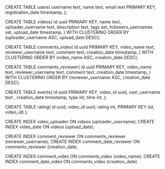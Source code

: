 CREATE TABLE users(
   username text,
   name text,
   email text PRIMARY KEY,
   registration_date timestamp,
   );

CREATE TABLE videos(
   id uuid PRIMARY KEY,
   name text,
   uploader_username text,
   description text,
   tags set<text>,
   followers_usernames set<text>,
   upload_date timestamp,
   ) WITH CLUSTERING ORDER BY (uploader_username ASC, upload_date DESC);

CREATE TABLE comments_video(
   id uuid PRIMARY KEY,
   video_name text,
   reviewer_username text,
   comment text,
   creation_date timestamp,
   ) WITH CLUSTERING ORDER BY (video_name ASC, creation_date DESC);

CREATE TABLE comments_reviewer(
   id uuid PRIMARY KEY,
   video_name text,
   reviewer_username text,
   comment text,
   creation_date timestamp,
   ) WITH CLUSTERING ORDER BY (reviewer_username ASC, creation_date DESC);

CREATE TABLE events(
   id uuid PRIMARY KEY,
   video_id uuid,
   user_username text ,
   creation_date timestamp,
   type int,
   time int,
   );

CREATE TABLE rating(
   id uuid,
   video_id uuid,
   rating int,
   PRIMARY KEY (id, video_id)
   );

CREATE INDEX video_uploader ON videos (uploader_username);
CREATE INDEX video_date ON videos (upload_date);

CREATE INDEX comment_reviewer ON comments_reviewer (reviewer_username);
CREATE INDEX comment_date_reviewer ON comments_reviewer (creation_date;

CREATE INDEX comment_video ON comments_video (video_name);
CREATE INDEX comment_date_video ON comments_video (creation_date)